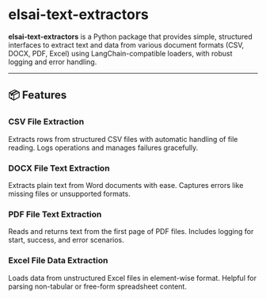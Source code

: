 # elsai-text-extractors

**elsai-text-extractors** is a Python package that provides simple, structured interfaces to extract text and data from various document formats (CSV, DOCX, PDF, Excel) using LangChain-compatible loaders, with robust logging and error handling.

---

## 📦 Features

### CSV File Extraction
Extracts rows from structured CSV files with automatic handling of file reading. Logs operations and manages failures gracefully.

### DOCX File Text Extraction
Extracts plain text from Word documents with ease. Captures errors like missing files or unsupported formats.

### PDF File Text Extraction
Reads and returns text from the first page of PDF files. Includes logging for start, success, and error scenarios.

### Excel File Data Extraction
Loads data from unstructured Excel files in element-wise format. Helpful for parsing non-tabular or free-form spreadsheet content.

